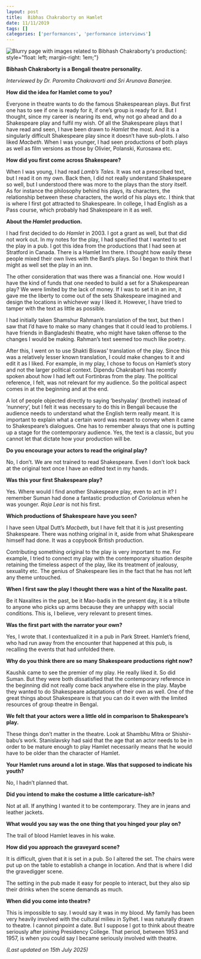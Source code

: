 ```yaml
---
layout: post
title:  Bibhas Chakraborty on Hamlet
date: 11/11/2019
tags: []
categories: ['performances', 'performance interviews']
---
```


![Blurry page with images related to Bibhash Chakraborty's production](https://external-content.duckduckgo.com/iu/?u=http%3A%2F%2Fdrive.google.com/uc?id=1I0vY5An2woxuZKIFnKx6xx0saJzB3qMc){: style="float: left; margin-right: 1em;"}

**Bibhash Chakraborty is a Bengali theatre personality.**

*Interviewed by Dr. Paromita Chakravarti and Sri Arunava Banerjee.*

**How did the idea for Hamlet come to you?**

Everyone in theatre wants to do the famous Shakespearean plays. But first one has to see if one is ready for it, if one’s group is ready for it. But I thought, since my career is nearing its end, why not go ahead and do a Shakespeare play and fulfil my wish. Of all the Shakespeare plays that I have read and seen, I have been drawn to *Hamlet* the most. And it is a singularly difficult Shakespeare play since it doesn’t have sub-plots. I also liked *Macbeth*. When I was younger, I had seen productions of both plays as well as film versions as those by Olivier, Polanski, Kurosawa etc.

**How did you first come across Shakespeare?**

When I was young, I had read *Lamb’s Tales*. It was not a prescribed text, but I read it on my own. Back then, I did not really understand Shakespeare so well, but I understood there was more to the plays than the story itself. As for instance the philosophy behind his plays, its characters, the relationship between these characters, the world of his plays etc. I think that is where I first got attracted to Shakespeare. In college, I had English as a Pass course, which probably had Shakespeare in it as well.

**About the _Hamlet_ production.**

I had first decided to do *Hamlet* in 2003. I got a grant as well, but that did not work out. In my notes for the play, I had specified that I wanted to set the play in a pub. I got this idea from the productions that I had seen at Stratford in Canada. There is a Hamlet Inn there. I thought how easily these people mixed their own lives with the Bard’s plays. So I began to think that I might as well set the play in an inn.

The other consideration that was there was a financial one. How would I have the kind of funds that one needed to build a set for a Shakespearean play? We were limited by the lack of money. If I was to set it in an inn, it gave me the liberty to come out of the sets Shakespeare imagined and design the locations in whichever way I liked it. However, I have tried to tamper with the text as little as possible.

I had initially taken Shamshur Rahman’s translation of the text, but then I saw that I’d have to make so many changes that it could lead to problems. I have friends in Bangladeshi theatre, who might have taken offense to the changes I would be making. Rahman’s text seemed too much like poetry.

After this, I went on to use Shakti Biswas’ translation of the play. Since this was a relatively lesser known translation, I could make changes to it and edit it as I liked. For example, in my play, I chose to focus on Hamlet’s story and not the larger political context. Dipendu Chakrabarti has recently spoken about how I had left out Fortinbras from the play. The political reference, I felt, was not relevant for my audience. So the political aspect comes in at the beginning and at the end.

A lot of people objected directly to saying ‘beshyalay’ (brothel) instead of ‘nunnery’, but I felt it was necessary to do this in Bengali because the audience needs to understand what the English term really meant. It is important to explain what a certain word was meant to convey when it came to Shakespeare’s dialogues. One has to remember always that one is putting up a stage for the contemporary audience. Yes, the text is a classic, but you cannot let that dictate how your production will be.

**Do you encourage your actors to read the original play?**

No, I don’t. We are not trained to read Shakespeare. Even I don’t look back at the original text once I have an edited text in my hands.

**Was this your first Shakespeare play?**

Yes. Where would I find another Shakespeare play, even to act in it? I remember Suman had done a fantastic production of *Coriolanus* when he was younger. *Raja Lear* is not his first.

**Which productions of Shakespeare have you seen?**

I have seen Utpal Dutt’s *Macbeth*, but I have felt that it is just presenting Shakespeare. There was nothing original in it, aside from what Shakespeare himself had done. It was a copybook British production.

Contributing something original to the play is very important to me. For example, I tried to connect my play with the contemporary situation despite retaining the timeless aspect of the play, like its treatment of jealousy, sexuality etc. The genius of Shakespeare lies in the fact that he has not left any theme untouched.

**When I first saw the play I thought there was a hint of the Naxalite past.**

Be it Naxalites in the past, be it Mao-badis in the present day, it is a tribute to anyone who picks up arms because they are unhappy with social conditions. This is, I believe, very relevant to present times.

**Was the first part with the narrator your own?**

Yes, I wrote that. I contextualized it in a pub in Park Street. Hamlet’s friend, who had run away from the encounter that happened at this pub, is recalling the events that had unfolded there.

**Why do you think there are so many Shakespeare productions right now?**

Kaushik came to see the premier of my play. He really liked it. So did Suman. But they were both dissatisfied that the contemporary reference in the beginning did not really come back anywhere else in the play. Maybe they wanted to do Shakespeare adaptations of their own as well. One of the great things about Shakespeare is that you can do it even with the limited resources of group theatre in Bengal.

**We felt that your actors were a little old in comparison to Shakespeare’s play.**

These things don’t matter in the theatre. Look at Shambhu Mitra or Shishir-babu’s work. Stanislavsky had said that the age that an actor needs to be in order to be mature enough to play Hamlet necessarily means that he would have to be older than the character of Hamlet.

**Your Hamlet runs around a lot in stage. Was that supposed to indicate his youth?**

No, I hadn’t planned that.

**Did you intend to make the costume a little caricature-ish?**

Not at all. If anything I wanted it to be contemporary. They are in jeans and leather jackets.

**What would you say was the one thing that you hinged your play on?**

The trail of blood Hamlet leaves in his wake.

**How did you approach the graveyard scene?**

It is difficult, given that it is set in a pub. So I altered the set. The chairs were put up on the table to establish a change in location. And that is where I did the gravedigger scene.

The setting in the pub made it easy for people to interact, but they also sip their drinks when the scene demands as much.

**When did you come into theatre?**

This is impossible to say. I would say it was in my blood. My family has been very heavily involved with the cultural milieu in Sylhet. I was naturally drawn to theatre. I cannot pinpoint a date. But I suppose I got to think about theatre seriously after joining Presidency College. That period, between 1953 and 1957, is when you could say I became seriously involved with theatre.

_(Last updated on 15th July 2025)_
